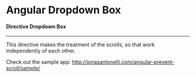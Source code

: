 # Angular Dropdown Box

#### Directive Dropdown Box
---
This directive makes the treatment of the scrolls, so that work independently of each other.

Check out the sample app: http://jonasantonelli.com/angular-prevent-scroll/sample/
